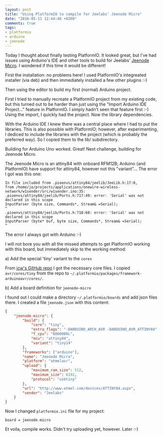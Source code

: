 ```yaml
---
layout: post
title: "Using PlatformIO to compile for Jeelabs' Jeenode Micro"
date: "2016-05-11 12:44:46 +0200"
comments: true
tags:
- platformio
- arduino
- jeenode
---
```


Today I thought about finally testing PlatformIO. It looked great, but I've had issues using Arduino's IDE and other tools to build for Jeelabs' [Jeenode Micro](http://jeelabs.net/projects/hardware/wiki/JeeNode_Micro). I wondered if this time it would be different!

First the installation: no problems here! I used PlatformIO's integreated installer (via deb) and then immediately installed a few other plugins :-)

Then using the editor to build my first (normal) Arduino project.

First I tried to manually recreate a PlatformIO project from my existing code, but this turned out to be harder than just using the "Import Arduino IDE Project..." feature in PlatformIO. I simply hadn't seen that feature first :-) Using the import, I quickly had the project. Now the library dependencies.

With the Arduino IDE I knew there was a central place where I had to put the libraries. This is also possible with PlatformIO; however, after experimenting, I dediced to include the libraries with the project (which is probably the preferred way). So I copied them to the lib/ subdirectory.

Building for Arduino Uno worked. Great! Next challenge, building for Jeenode Micro.

The Jeenode Micro is an attiny84 with onboard RFM12B; Arduino (and PlatformIO) have support for attiny84, however not this "variant"... The error I got was this one:

```
In file included from .pioenvs/attiny84/jeelib/JeeLib.h:17:0,
from /home/jo/projects/applications/onewire-wireless-network/w1sender/src/w1sender.ino:35:
.pioenvs/attiny84/jeelib/Ports.h:717:49: error: 'Serial' was not declared in this scope
InputParser (byte size, Commands*, Stream& =Serial);
^
.pioenvs/attiny84/jeelib/Ports.h:718:60: error: 'Serial' was not declared in this scope
InputParser (byte* buf, byte size, Commands*, Stream& =Serial);
^
```

The error I always got with Arduino :-)

I will not bore you with all the missed attempts to get PlatformIO working with this board, but immediately skip to the working method:

a) Add the special 'tiny' variant to the `cores`

From [jcw's GitHub repo](http://github.com/jcw/ide-hardware) I got the necessary core files. I copied `avr/cores/tiny` from the repo to `~/.platformio/packages/framework-arduinoavr/cores/`.

b) Add a board definition for `jeenode-micro`

I found out I could make a directory `~/.platformio/boards` and add json files there. I created a file `jeenode.json` with this content:

```json
{
    "jeenode-micro": {
        "build": {
            "core": "tiny",
            "extra_flags": "-DARDUINO_ARCH_AVR -DARDUINO_AVR_ATTINY84",
            "f_cpu": "8000000L",
            "mcu": "attiny84",
            "variant": "tiny14"
        },
        "frameworks": ["arduino"],
        "name": "Jeenode Micro",
        "platform": "atmelavr",
        "upload": {
            "maximum_ram_size": 512,
            "maximum_size": 8192,
            "protocol": "usbtiny"
        },
        "url": "http://www.atmel.com/devices/ATTINY84.aspx",
        "vendor": "Jeelabs"
    }
}
```

Now I changed `platformio.ini` file for my project:

`board = jeenode-micro`

Et voila, compile works. Didn't try uploading yet, however. Later :-)
